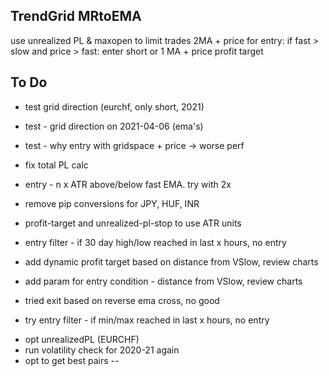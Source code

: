 ## TrendGrid MRtoEMA

use unrealized PL & maxopen to limit trades
2MA + price for entry: if fast > slow and price > fast: enter short
or 1 MA + price
profit target


## To Do

- test grid direction (eurchf, only short, 2021)

- test - grid direction on 2021-04-06 (ema's)
- test - why entry with gridspace + price -> worse perf

+ fix total PL calc

+ entry - n x ATR above/below fast EMA. try with 2x

+ remove pip conversions for JPY, HUF, INR
+ profit-target and unrealized-pl-stop to use ATR units

- entry filter - if 30 day high/low reached in last x hours, no entry


+ add dynamic profit target based on distance from VSlow, review charts
+ add param for entry condition - distance from VSlow, review charts
+ tried exit based on reverse ema cross, no good

+ try entry filter - if min/max reached in last x hours, no entry

- opt unrealizedPL (EURCHF)
- run volatility check for 2020-21 again
- opt to get best pairs
-- 
